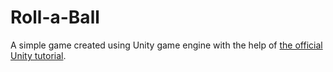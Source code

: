 # Roll-a-Ball
A simple game created using Unity game engine with the help of <a href="https://unity3d.com/learn/tutorials/s/roll-ball-tutorial">the official Unity tutorial</a>.
